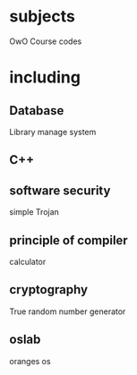 # subjects
OwO  Course codes 

# including

## Database

Library manage system

## C++

## software security

simple Trojan

## principle of compiler

calculator

## cryptography

True random number generator

## oslab

oranges os


